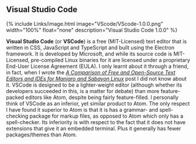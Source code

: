 
## Visual Studio Code
{% include Links/image.html image="VScode/VScode-1.0.0.png" width="100%" float="none" description="Visual Studio Code 1.0.0" %}

**Visual Studio Code** (or **VSCode**) is a free (MIT-Licensed) text editor that is written in CSS, JavaScript and TypeScript and built using the Electron framework. It is developed by Microsoft, and while its source code is MIT-Licensed, pre-compiled Linux binaries for it are licensed under a proprietary End-User License Agreement (EULA). I only learnt about it through a friend, in fact, when I wrote the [*A Comparison of Free and Open-Source Text Editors and IDEs for Manjaro and Sabayon Linux*](/comparison-of-text-editors/) post I did not know about it. VSCode is designed to be a lighter-weight editor (although whether its developers succeeded in this, is a matter for debate) than more feature-packed editors like Atom, despite being fairly feature-filled. I personally think of VSCode as an inferior, yet similar product to Atom. The only respect I have found it superior to Atom is that it is has a grammar- and spell-checking package for markup files, as opposed to Atom which only has a spell-checker. Its inferiority is with respect to the fact that it does not have extensions that give it an embedded terminal. Plus it generally has fewer packages/themes than Atom. 
